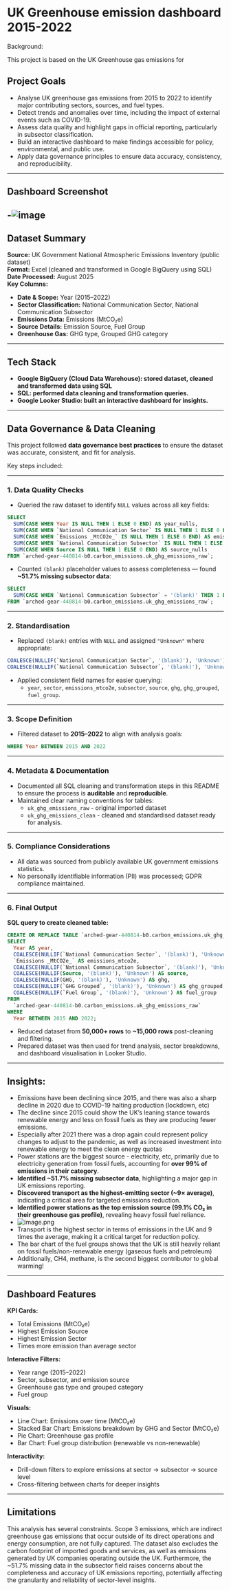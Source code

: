 # UK Greenhouse emission dashboard 2015-2022

Background: 

This project is based on the UK Greenhouse gas emissions for

## Project Goals

- Analyse UK greenhouse gas emissions from 2015 to 2022 to identify major contributing sectors, sources, and fuel types.  
- Detect trends and anomalies over time, including the impact of external events such as COVID-19.  
- Assess data quality and highlight gaps in official reporting, particularly in subsector classification.  
- Build an interactive dashboard to make findings accessible for policy, environmental, and public use.  
- Apply data governance principles to ensure data accuracy, consistency, and reproducibility.

--- 
## Dashboard Screenshot 
-![image](lookerstudio_dashboard.png) 
----

## Dataset Summary

**Source:** UK Government National Atmospheric Emissions Inventory (public dataset)  
**Format:** Excel (cleaned and transformed in Google BigQuery using SQL)  
**Date Processed:** August 2025  
**Key Columns:**  
- **Date & Scope:** Year (2015–2022)  
- **Sector Classification:** National Communication Sector, National Communication Subsector  
- **Emissions Data:** Emissions (MtCO₂e)  
- **Source Details:** Emission Source, Fuel Group  
- **Greenhouse Gas:** GHG type, Grouped GHG category
  
----
## Tech Stack 

- **Google BigQuery (Cloud Data Warehouse): stored dataset, cleaned and transformed data using SQL**
- **SQL: performed data cleaning and transformation queries.**
- **Google Looker Studio: built an interactive dashboard for insights.**
----
## Data Governance & Data Cleaning

This project followed **data governance best practices** to ensure the dataset was accurate, consistent, and fit for analysis.  

Key steps included:

---

### 1. Data Quality Checks
- Queried the raw dataset to identify `NULL` values across all key fields:

```sql
SELECT 
  SUM(CASE WHEN Year IS NULL THEN 1 ELSE 0 END) AS year_nulls,
  SUM(CASE WHEN `National Communication Sector` IS NULL THEN 1 ELSE 0 END) AS sector_nulls,
  SUM(CASE WHEN `Emissions _MtCO2e_` IS NULL THEN 1 ELSE 0 END) AS emissions_nulls,
  SUM(CASE WHEN `National Communication Subsector` IS NULL THEN 1 ELSE 0 END) AS subsector_nulls,
  SUM(CASE WHEN Source IS NULL THEN 1 ELSE 0 END) AS source_nulls
FROM `arched-gear-440814-b0.carbon_emissions.uk_ghg_emissions_raw`;
```

- Counted `(blank)` placeholder values to assess completeness — found **~51.7% missing subsector data**:

```sql
SELECT 
  SUM(CASE WHEN `National Communication Subsector` = '(blank)' THEN 1 ELSE 0 END) AS subsector_blanks
FROM `arched-gear-440814-b0.carbon_emissions.uk_ghg_emissions_raw`;
```

---

### 2. Standardisation
- Replaced `(blank)` entries with `NULL` and assigned `"Unknown"` where appropriate:

```sql
COALESCE(NULLIF(`National Communication Sector`, '(blank)'), 'Unknown') AS sector,
COALESCE(NULLIF(`National Communication Subsector`, '(blank)'), 'Unknown') AS subsector
```

- Applied consistent field names for easier querying:
  - `year`, `sector`, `emissions_mtco2e`, `subsector`, `source`, `ghg`, `ghg_grouped`, `fuel_group`.

---

### 3. Scope Definition
- Filtered dataset to **2015–2022** to align with analysis goals:

```sql
WHERE Year BETWEEN 2015 AND 2022
```

---

### 4. Metadata & Documentation
- Documented all SQL cleaning and transformation steps in this README to ensure the process is **auditable** and **reproducible**.
- Maintained clear naming conventions for tables:
  - `uk_ghg_emissions_raw` - original imported dataset
  - `uk_ghg_emissions_clean` - cleaned and standardised dataset ready for analysis.

---

### 5. Compliance Considerations
- All data was sourced from publicly available UK government emissions statistics.
- No personally identifiable information (PII) was processed; GDPR compliance maintained.

---

### 6. Final Output
**SQL query to create cleaned table:**

```sql
CREATE OR REPLACE TABLE `arched-gear-440814-b0.carbon_emissions.uk_ghg_emissions_clean` AS
SELECT
  Year AS year,
  COALESCE(NULLIF(`National Communication Sector`, '(blank)'), 'Unknown') AS sector,
  `Emissions _MtCO2e_` AS emissions_mtco2e,
  COALESCE(NULLIF(`National Communication Subsector`, '(blank)'), 'Unknown') AS subsector,
  COALESCE(NULLIF(Source, '(blank)'), 'Unknown') AS source,
  COALESCE(NULLIF(GHG, '(blank)'), 'Unknown') AS ghg,
  COALESCE(NULLIF(`GHG Grouped`, '(blank)'), 'Unknown') AS ghg_grouped,
  COALESCE(NULLIF(`Fuel Group`, '(blank)'), 'Unknown') AS fuel_group
FROM 
  `arched-gear-440814-b0.carbon_emissions.uk_ghg_emissions_raw`
WHERE 
  Year BETWEEN 2015 AND 2022;
```

- Reduced dataset from **50,000+ rows** to **~15,000 rows** post-cleaning and filtering.
- Prepared dataset was then used for trend analysis, sector breakdowns, and dashboard visualisation in Looker Studio.

---- 

## Insights:

- Emissions have been declining since 2015, and there was also a sharp decline in 2020 due to COVID-19 halting production (lockdown, etc)  
- The decline since 2015 could show the UK’s leaning stance towards renewable energy and less on fossil fuels as they are producing fewer emissions.  
- Especially after 2021 there was a drop again could represent policy changes to adjust to the pandemic, as well as increased investment into renewable energy to meet the clean energy quotas  
- Power stations are the biggest source - electricity, etc, primarily due to electricity generation from fossil fuels, accounting for **over 99% of emissions in their category**.  
- **Identified ~51.7% missing subsector data**, highlighting a major gap in UK emissions reporting.  
- **Discovered transport as the highest-emitting sector (~9× average)**, indicating a critical area for targeted emissions reduction.  
- **Identified power stations as the top emission source (99.1% CO₂ in their greenhouse gas profile)**, revealing heavy fossil fuel reliance.  
- ![image.png](view.png)  
- Transport is the highest sector in terms of emissions in the UK and 9 times the average, making it a critical target for reduction policy.  
- The bar chart of the fuel groups shows that the UK is still heavily reliant on fossil fuels/non-renewable energy (gaseous fuels and petroleum)  
- Additionally, CH4, methane, is the second biggest contributor to global warming!
----

## Dashboard Features

**KPI Cards:**
- Total Emissions (MtCO₂e)
- Highest Emission Source
- Highest Emission Sector
- Times more emission than average sector 

**Interactive Filters:**
- Year range (2015–2022)
- Sector, subsector, and emission source
- Greenhouse gas type and grouped category
- Fuel group

**Visuals:**
- Line Chart: Emissions over time (MtCO₂e)
- Stacked Bar Chart: Emissions breakdown by GHG and Sector (MtCO₂e)
- Pie Chart: Greenhouse gas profile 
- Bar Chart: Fuel group distribution (renewable vs non-renewable)

**Interactivity:**
- Drill-down filters to explore emissions at sector → subsector → source level
- Cross-filtering between charts for deeper insights
  
----

## Limitations 

This analysis has several constraints. Scope 3 emissions, which are indirect greenhouse gas emissions that occur outside of its direct operations and energy consumption, are not fully captured. The dataset also excludes the carbon footprint of imported goods and services, as well as emissions generated by UK companies operating outside the UK. Furthermore, the ~51.7% missing data in the subsector field raises concerns about the completeness and accuracy of UK emissions reporting, potentially affecting the granularity and reliability of sector-level insights.


